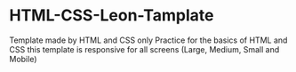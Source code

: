 # HTML-CSS-Leon-Tamplate
Template made by HTML and CSS only 
Practice for the basics of HTML and CSS
this template is responsive for all screens (Large, Medium, Small and Mobile)
